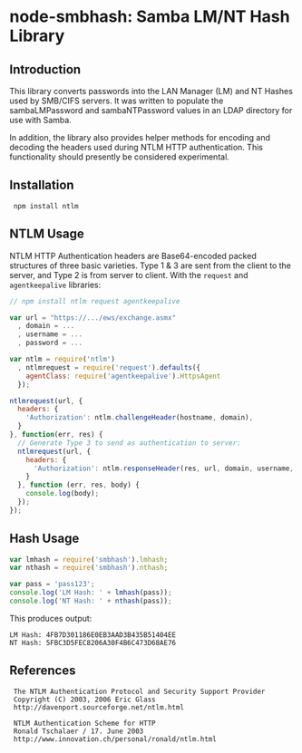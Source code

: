 # node-smbhash: Samba LM/NT Hash Library

## Introduction

This library converts passwords into the LAN Manager (LM) and
NT Hashes used by SMB/CIFS servers.  It was written to populate
the sambaLMPassword and sambaNTPassword values in an LDAP directory
for use with Samba.

In addition, the library also provides helper methods for encoding
and decoding the headers used during NTLM HTTP authentication.  This
functionality should presently be considered experimental.

## Installation

     npm install ntlm

## NTLM Usage

NTLM HTTP Authentication headers are Base64-encoded packed structures of
three basic varieties.  Type 1 & 3 are sent from the client to the server,
and Type 2 is from server to client. With the `request` and `agentkeepalive` libraries:

```javascript
// npm install ntlm request agentkeepalive

var url = "https://.../ews/exchange.asmx"
  , domain = ...
  , username = ...
  , password = ...

var ntlm = require('ntlm')
  , ntlmrequest = require('request').defaults({
    agentClass: require('agentkeepalive').HttpsAgent
  });

ntlmrequest(url, {
  headers: {
    'Authorization': ntlm.challengeHeader(hostname, domain),
  }
}, function(err, res) {
  // Generate Type 3 to send as authentication to server:
  ntlmrequest(url, {
    headers: {
      'Authorization': ntlm.responseHeader(res, url, domain, username, password)
    }
  }, function (err, res, body) {
    console.log(body);
  });
});
```

## Hash Usage

```javascript
var lmhash = require('smbhash').lmhash;
var nthash = require('smbhash').nthash;

var pass = 'pass123';
console.log('LM Hash: ' + lmhash(pass));
console.log('NT Hash: ' + nthash(pass));
```

This produces output:

```
LM Hash: 4FB7D301186E0EB3AAD3B435B51404EE
NT Hash: 5FBC3D5FEC8206A30F4B6C473D68AE76
```

## References

     The NTLM Authentication Protocol and Security Support Provider
     Copyright (C) 2003, 2006 Eric Glass
     http://davenport.sourceforge.net/ntlm.html
     
     NTLM Authentication Scheme for HTTP
     Ronald Tschalaer / 17. June 2003
     http://www.innovation.ch/personal/ronald/ntlm.html
